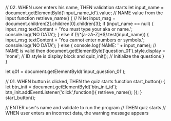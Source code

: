 
// 02. WHEN user enters his name, THEN validation starts
let input_name = document.getElementById('input_name_id').value;            // NAME value from the input
function retrieve_name() {                                                            // N
    let input_msg = document.children[2].children[0].children[3];
    if (input_name == null) {
        input_msg.textContent = 'You must type your aka or name.';
        console.log('NO DATA');
    }
    else if (!/^[a-zA-Z]+$/.test(input_name)) {
        input_msg.textContent = 'You cannot enter numbers or symbols.';
        console.log('NO DATA');
    }
    else {
        console.log('NAME: ' + input_name);                                               // NAME is valid then
        document.getElementById('question_01').style.display = 'none';     // ID style is display block and
        quiz_init();                                                                 // Initialize the questions
    }
}

let q01 = document.getElementById('input_question_01');



// 01. WHEN button is clicked, THEN the quiz starts
function start_button() {
    let btn_init = document.getElementById('btn_init_id');
    btn_init.addEventListener('click',function(){
        retrieve_name();
    });
}
start_button();

// ENTER user's name and validate to run the program
// THEN quiz starts
// WHEN user enters an incorrect data, the warning message appears